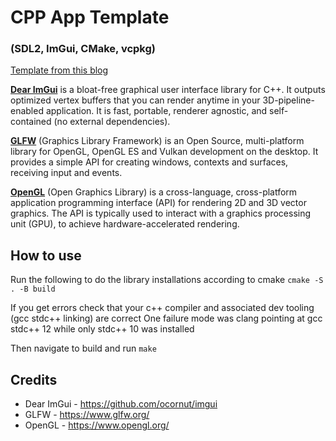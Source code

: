 # CPP App Template

### (SDL2, ImGui, CMake, vcpkg)

[Template from this blog](https://blog.kortlepel.com/c++/tutorials/2023/03/16/sdl2-imgui-cmake-vcpkg.html)

[**Dear ImGui**](https://github.com/ocornut/imgui) is a bloat-free graphical user interface library for C++. It outputs optimized vertex buffers that you can render anytime in your 3D-pipeline-enabled application. It is fast, portable, renderer agnostic, and self-contained (no external dependencies).

[**GLFW**](https://www.glfw.org/) (Graphics Library Framework) is an Open Source, multi-platform library for OpenGL, OpenGL ES and Vulkan development on the desktop. It provides a simple API for creating windows, contexts and surfaces, receiving input and events.

[**OpenGL**](https://www.opengl.org/) (Open Graphics Library) is a cross-language, cross-platform application programming interface (API) for rendering 2D and 3D vector graphics. The API is typically used to interact with a graphics processing unit (GPU), to achieve hardware-accelerated rendering.

## How to use

Run the following to do the library installations according to cmake
`cmake -S . -B build`

If you get errors check that your c++ compiler and associated dev tooling (gcc stdc++ linking) are correct
One failure mode was clang pointing at gcc stdc++ 12 while only stdc++ 10 was installed

Then navigate to build and run
`make`

## Credits

-   Dear ImGui - https://github.com/ocornut/imgui
-   GLFW - https://www.glfw.org/
-   OpenGL - https://www.opengl.org/
